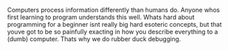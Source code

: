 Computers process information differently than humans do. Anyone whos first
learning to program understands this well. Whats hard about programming for a
beginner isnt really big hard esoteric concepts, but that youve got to be so
painfully exacting in how you describe everything to a (dumb) computer.
Thats why we do rubber duck debugging.